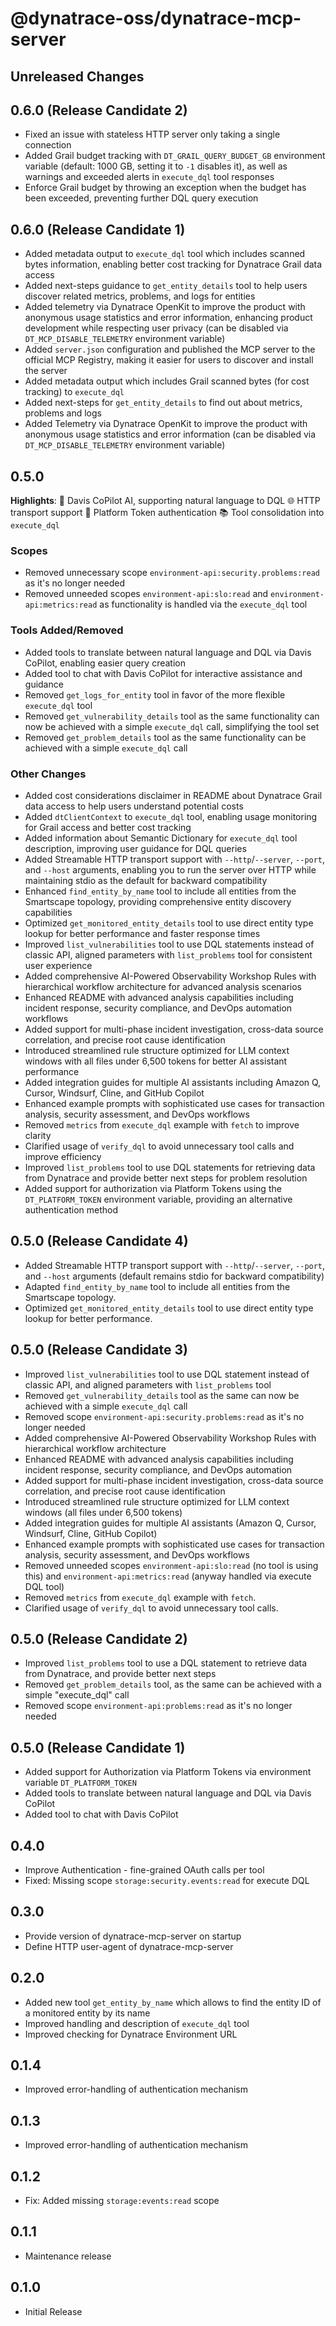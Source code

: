# @dynatrace-oss/dynatrace-mcp-server

## Unreleased Changes

## 0.6.0 (Release Candidate 2)

- Fixed an issue with stateless HTTP server only taking a single connection
- Added Grail budget tracking with `DT_GRAIL_QUERY_BUDGET_GB` environment variable (default: 1000 GB, setting it to `-1` disables it), as well as warnings and exceeded alerts in `execute_dql` tool responses
- Enforce Grail budget by throwing an exception when the budget has been exceeded, preventing further DQL query execution

## 0.6.0 (Release Candidate 1)

- Added metadata output to `execute_dql` tool which includes scanned bytes information, enabling better cost tracking for Dynatrace Grail data access
- Added next-steps guidance to `get_entity_details` tool to help users discover related metrics, problems, and logs for entities
- Added telemetry via Dynatrace OpenKit to improve the product with anonymous usage statistics and error information, enhancing product development while respecting user privacy (can be disabled via `DT_MCP_DISABLE_TELEMETRY` environment variable)
- Added `server.json` configuration and published the MCP server to the official MCP Registry, making it easier for users to discover and install the server
- Added metadata output which includes Grail scanned bytes (for cost tracking) to `execute_dql`
- Added next-steps for `get_entity_details` to find out about metrics, problems and logs
- Added Telemetry via Dynatrace OpenKit to improve the product with anonymous usage statistics and error information (can be disabled via `DT_MCP_DISABLE_TELEMETRY` environment variable)

## 0.5.0

**Highlights**:
🚀 Davis CoPilot AI, supporting natural language to DQL
🌐 HTTP transport support
🔑 Platform Token authentication
📚 Tool consolidation into `execute_dql`

### Scopes

- Removed unnecessary scope `environment-api:security.problems:read` as it's no longer needed
- Removed unneeded scopes `environment-api:slo:read` and `environment-api:metrics:read` as functionality is handled via the `execute_dql` tool

### Tools Added/Removed

- Added tools to translate between natural language and DQL via Davis CoPilot, enabling easier query creation
- Added tool to chat with Davis CoPilot for interactive assistance and guidance
- Removed `get_logs_for_entity` tool in favor of the more flexible `execute_dql` tool
- Removed `get_vulnerability_details` tool as the same functionality can now be achieved with a simple `execute_dql` call, simplifying the tool set
- Removed `get_problem_details` tool as the same functionality can be achieved with a simple `execute_dql` call

### Other Changes

- Added cost considerations disclaimer in README about Dynatrace Grail data access to help users understand potential costs
- Added `dtClientContext` to `execute_dql` tool, enabling usage monitoring for Grail access and better cost tracking
- Added information about Semantic Dictionary for `execute_dql` tool description, improving user guidance for DQL queries
- Added Streamable HTTP transport support with `--http`/`--server`, `--port`, and `--host` arguments, enabling you to run the server over HTTP while maintaining stdio as the default for backward compatibility
- Enhanced `find_entity_by_name` tool to include all entities from the Smartscape topology, providing comprehensive entity discovery capabilities
- Optimized `get_monitored_entity_details` tool to use direct entity type lookup for better performance and faster response times
- Improved `list_vulnerabilities` tool to use DQL statements instead of classic API, aligned parameters with `list_problems` tool for consistent user experience
- Added comprehensive AI-Powered Observability Workshop Rules with hierarchical workflow architecture for advanced analysis scenarios
- Enhanced README with advanced analysis capabilities including incident response, security compliance, and DevOps automation workflows
- Added support for multi-phase incident investigation, cross-data source correlation, and precise root cause identification
- Introduced streamlined rule structure optimized for LLM context windows with all files under 6,500 tokens for better AI assistant performance
- Added integration guides for multiple AI assistants including Amazon Q, Cursor, Windsurf, Cline, and GitHub Copilot
- Enhanced example prompts with sophisticated use cases for transaction analysis, security assessment, and DevOps workflows
- Removed `metrics` from `execute_dql` example with `fetch` to improve clarity
- Clarified usage of `verify_dql` to avoid unnecessary tool calls and improve efficiency
- Improved `list_problems` tool to use DQL statements for retrieving data from Dynatrace and provide better next steps for problem resolution
- Added support for authorization via Platform Tokens using the `DT_PLATFORM_TOKEN` environment variable, providing an alternative authentication method

## 0.5.0 (Release Candidate 4)

- Added Streamable HTTP transport support with `--http`/`--server`, `--port`, and `--host` arguments (default remains stdio for backward compatibility)
- Adapted `find_entity_by_name` tool to include all entities from the Smartscape topology.
- Optimized `get_monitored_entity_details` tool to use direct entity type lookup for better performance.

## 0.5.0 (Release Candidate 3)

- Improved `list_vulnerabilities` tool to use DQL statement instead of classic API, and aligned parameters with `list_problems` tool
- Removed `get_vulnerability_details` tool as the same can now be achieved with a simple `execute_dql` call
- Removed scope `environment-api:security.problems:read` as it's no longer needed
- Added comprehensive AI-Powered Observability Workshop Rules with hierarchical workflow architecture
- Enhanced README with advanced analysis capabilities including incident response, security compliance, and DevOps automation
- Added support for multi-phase incident investigation, cross-data source correlation, and precise root cause identification
- Introduced streamlined rule structure optimized for LLM context windows (all files under 6,500 tokens)
- Added integration guides for multiple AI assistants (Amazon Q, Cursor, Windsurf, Cline, GitHub Copilot)
- Enhanced example prompts with sophisticated use cases for transaction analysis, security assessment, and DevOps workflows
- Removed unneeded scopes `environment-api:slo:read` (no tool is using this) and `environment-api:metrics:read` (anyway handled via execute DQL tool)
- Removed `metrics` from `execute_dql` example with `fetch`.
- Clarified usage of `verify_dql` to avoid unnecessary tool calls.

## 0.5.0 (Release Candidate 2)

- Improved `list_problems` tool to use a DQL statement to retrieve data from Dynatrace, and provide better next steps
- Removed `get_problem_details` tool, as the same can be achieved with a simple "execute_dql" call
- Removed scope `environment-api:problems:read` as it's no longer needed

## 0.5.0 (Release Candidate 1)

- Added support for Authorization via Platform Tokens via environment variable `DT_PLATFORM_TOKEN`
- Added tools to translate between natural language and DQL via Davis CoPilot
- Added tool to chat with Davis CoPilot

## 0.4.0

- Improve Authentication - fine-grained OAuth calls per tool
- Fixed: Missing scope `storage:security.events:read` for execute DQL

## 0.3.0

- Provide version of dynatrace-mcp-server on startup
- Define HTTP user-agent of dynatrace-mcp-server

## 0.2.0

- Added new tool `get_entity_by_name` which allows to find the entity ID of a monitored entity by its name
- Improved handling and description of `execute_dql` tool
- Improved checking for Dynatrace Environment URL

## 0.1.4

- Improved error-handling of authentication mechanism

## 0.1.3

- Improved error-handling of authentication mechanism

## 0.1.2

- Fix: Added missing `storage:events:read` scope

## 0.1.1

- Maintenance release

## 0.1.0

- Initial Release
